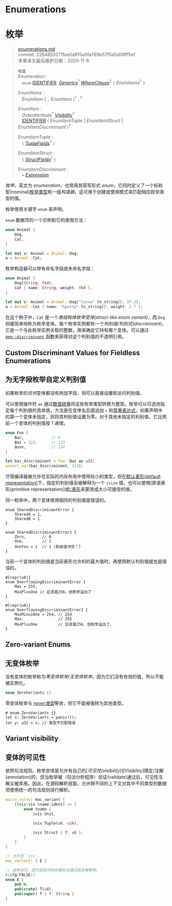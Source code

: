# Enumerations
# 枚举

>[enumerations.md](https://github.com/rust-lang/reference/blob/master/src/items/enumerations.md)\
>commit: 2264855271fae0a915a0fa769e57f5a5d09ff5ef \
>本章译文最后维护日期：2020-11-8

> **<sup>句法</sup>**\
> _Enumeration_ :\
> &nbsp;&nbsp; `enum`
>    [IDENTIFIER]&nbsp;
>    [_Generics_]<sup>?</sup>
>    [_WhereClause_]<sup>?</sup>
>    `{` _EnumItems_<sup>?</sup> `}`
>
> _EnumItems_ :\
> &nbsp;&nbsp; _EnumItem_ ( `,` _EnumItem_ )<sup>\*</sup> `,`<sup>?</sup>
>
> _EnumItem_ :\
> &nbsp;&nbsp; _OuterAttribute_<sup>\*</sup> [_Visibility_]<sup>?</sup>\
> &nbsp;&nbsp; [IDENTIFIER]&nbsp;( _EnumItemTuple_ | _EnumItemStruct_
>                                | _EnumItemDiscriminant_ )<sup>?</sup>
>
> _EnumItemTuple_ :\
> &nbsp;&nbsp; `(` [_TupleFields_]<sup>?</sup> `)`
>
> _EnumItemStruct_ :\
> &nbsp;&nbsp; `{` [_StructFields_]<sup>?</sup> `}`
>
> _EnumItemDiscriminant_ :\
> &nbsp;&nbsp; `=` [_Expression_]

*枚举*，英文为 *enumeration*，也常用其简写形式 *enum*，它同时定义了一个标称型(nominal)[枚举类型][enumerated type]和一组*构造器*，这可用于创建或使用模式来匹配相应枚举类型的值。

枚举使用关键字 `enum` 来声明。

`enum` 数据项的一个示例和它的使用方法：

```rust
enum Animal {
    Dog,
    Cat,
}

let mut a: Animal = Animal::Dog;
a = Animal::Cat;
```

枚举构造器可以带有命名字段或未命名字段：

```rust
enum Animal {
    Dog(String, f64),
    Cat { name: String, weight: f64 },
}

let mut a: Animal = Animal::Dog("Cocoa".to_string(), 37.2);
a = Animal::Cat { name: "Spotty".to_string(), weight: 2.7 };
```

在这个例子中，`Cat` 是一个*类结构体枚举变体(struct-like enum variant)*，而 `Dog` 则被简单地称为枚举变体。每个枚举实例都有一个*判别值/判别式(discriminant)*，它是一个与此枚举实例关联的整数，用来确定它持有哪个变体。可以通过 [`mem::discriminant`] 函数来获得对这个判别值的不透明引用。

## Custom Discriminant Values for Fieldless Enumerations
## 为无字段枚举自定义判别值

如果枚举的*任何*变体都没有附加字段，则可以直接设置和访问判别值。

可以使用操作符 `as` 通过[数值转换][numeric cast]将这些枚举类型转换为整型。枚举可以可选地指定每个判别值的具体值，方法是在变体名后面追加 `=` 和[常量表达式][constant expression]。如果声明中的第一个变体未指定，则将其判别值设置为零。对于其他未指定的判别值，它比照前一个变体的判别值按 1 递增。

```rust
enum Foo {
    Bar,            // 0
    Baz = 123,      // 123
    Quux,           // 124
}

let baz_discriminant = Foo::Baz as u32;
assert_eq!(baz_discriminant, 123);
```

尽管编译器被允许在实际的内存布局中使用较小的类型，但在[默认表形(default representation)][default representation]下，指定的判别值会被解释为一个 `isize` 值。也可以使用[原语表形(primitive representation)]或[`C`表形][`C` representation]来更改成大小可接受的值。

同一枚举中，两个变体使用相同的判别值是错误的。

```rust,compile_fail
enum SharedDiscriminantError {
    SharedA = 1,
    SharedB = 1
}

enum SharedDiscriminantError2 {
    Zero,       // 0
    One,        // 1
    OneToo = 1  // 1 (和前值冲突！)
}
```

当前一个变体的判别值是当前表形允许的的最大值时，再使用默认判别值就也是错误的。

```rust,compile_fail
#[repr(u8)]
enum OverflowingDiscriminantError {
    Max = 255,
    MaxPlusOne // 应该是256，但枚举溢出了
}

#[repr(u8)]
enum OverflowingDiscriminantError2 {
    MaxMinusOne = 254, // 254
    Max,               // 255
    MaxPlusOne         // 应该是256，但枚举溢出了。
}
```

## Zero-variant Enums
## 无变体枚举

没有变体的枚举称为*零变体枚举/无变体枚举*。因为它们没有有效的值，所以不能被实例化。

```rust
enum ZeroVariants {}
```

零变体枚举与 [*never类型*][never type]等效，但它不能被强转为其他类型。

```rust,compile_fail
# enum ZeroVariants {}
let x: ZeroVariants = panic!();
let y: u32 = x; // 类型不匹配错误
```

## Variant visibility
## 变体的可见性

依照句法规则，枚举变体是允许有自己的[*可见性(visibility)*][Visibility]限定/注解(annotation)的，但当枚举被（句法分析程序）验证(validate)通过后，可见性注解又被弃用。因此，在源码解析层面，允许跨不同的上下文对其中不同类型的数据项使用统一的句法规则进行解析。

```rust
macro_rules! mac_variant {
    ($vis:vis $name:ident) => {
        enum $name {
            $vis Unit,

            $vis Tuple(u8, u16),

            $vis Struct { f: u8 },
        }
    }
}

// 允许空 `vis`.
mac_variant! { E }

// 这种也行，因为这段代码在被验证通过前会被移除。
#[cfg(FALSE)]
enum E {
    pub U,
    pub(crate) T(u8),
    pub(super) T { f: String }
}
```

[IDENTIFIER]: ../identifiers.md
[_Generics_]: generics.md
[_WhereClause_]: generics.md#where-clauses
[_Expression_]: ../expressions.md
[_TupleFields_]: structs.md
[_StructFields_]: structs.md
[_Visibility_]: ../visibility-and-privacy.md
[enumerated type]: ../types/enum.md
[`mem::discriminant`]: https://doc.rust-lang.org/std/mem/fn.discriminant.html
[never type]: ../types/never.md
[numeric cast]: ../expressions/operator-expr.md#semantics
[constant expression]: ../const_eval.md#constant-expressions
[default representation]: ../type-layout.md#the-default-representation
[primitive representation]: ../type-layout.md#primitive-representations
[`C` representation]: ../type-layout.md#the-c-representation

<!-- 2020-11-12-->
<!-- checked -->
